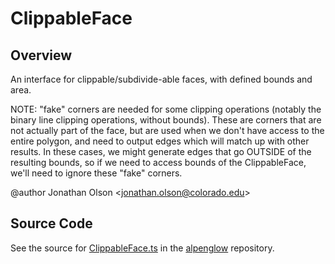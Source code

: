 # ClippableFace

## Overview

An interface for clippable/subdivide-able faces, with defined bounds and area.

NOTE: "fake" corners are needed for some clipping operations (notably the binary line clipping operations, without
bounds). These are corners that are not actually part of the face, but are used when we don't have access to the
entire polygon, and need to output edges which will match up with other results. In these cases, we might generate
edges that go OUTSIDE of the resulting bounds, so if we need to access bounds of the ClippableFace, we'll need to
ignore these "fake" corners.

@author Jonathan Olson &lt;jonathan.olson@colorado.edu&gt;



## Source Code

See the source for [ClippableFace.ts](https://github.com/phetsims/alpenglow/blob/main/js/cag/ClippableFace.ts) in the [alpenglow](https://github.com/phetsims/alpenglow) repository.
